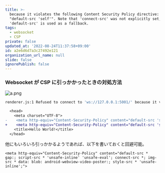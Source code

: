 ```yaml
---
title: >-
  because it violates the following Content Security Policy directive:
  "default-src 'self'". Note that 'connect-src' was not explicitly set, so
  'default-src' is used as a fallback.
tags:
  - websocket
  - CSP
private: false
updated_at: '2022-08-24T11:37:58+09:00'
id: a2e6d6d7a3c27492e121
organization_url_name: null
slide: false
ignorePublish: false
---
```

### Websocket が CSP に引っかかったときの対処方法

![a.png](https://qiita-image-store.s3.ap-northeast-1.amazonaws.com/0/59081/4b4c9c9e-fc48-f3b1-dd7b-a317c4529e8c.png)

```bash
renderer.js:1 Refused to connect to 'ws://127.0.0.1:5001/' because it violates the following Content Security Policy directive: "default-src 'self'". Note that 'connect-src' was not explicitly set, so 'default-src' is used as a fallback.
```

```diff
  <head>
    <meta charset="UTF-8">
-    <meta http-equiv="Content-Security-Policy" content="default-src 'self'; script-src 'self';">
+    <meta http-equiv="Content-Security-Policy" content="default-src 'self'; script-src 'self'; connect-src 'self' ws:;">
    <title>Hello World!</title> 
  </head>
```


他にもいろいろ引っかかるようであれば、以下を書いておくと回避可能。

```
<meta http-equiv="Content-Security-Policy" content="default-src * gap:; script-src * 'unsafe-inline' 'unsafe-eval'; connect-src *; img-src * data: blob: android-webview-video-poster:; style-src * 'unsafe-inline';">
```
